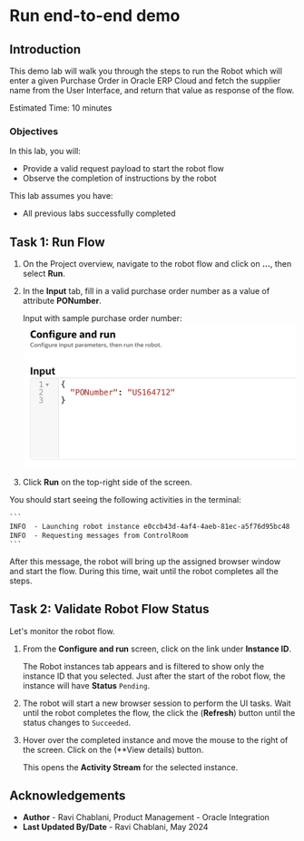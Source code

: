 # Run end-to-end demo

## Introduction

This demo lab will walk you through the steps to run the Robot which will enter a given Purchase Order in Oracle ERP Cloud and fetch the supplier name from the User Interface, and return that value as response of the flow.

Estimated Time: 10 minutes

### Objectives

In this lab, you will:

* Provide a valid request payload to start the robot flow
* Observe the completion of instructions by the robot

This lab assumes you have:

* All previous labs successfully completed

## Task 1: Run Flow

1. On the Project overview, navigate to the robot flow and click on **...**, then select **Run**.

2. In the **Input** tab, fill in a valid purchase order number as a value of attribute **PONumber**.

    Input with sample purchase order number:
    ![Select Purchase Orders tile](images/robot-run_input-payload.png " ")

3. Click **Run** on the top-right side of the screen.

You should start seeing the following activities in the terminal:

    ```
    INFO  - Launching robot instance e0ccb43d-4af4-4aeb-81ec-a5f76d95bc48
    INFO  - Requesting messages from ControlRoom
    ```
After this message, the robot will bring up the assigned browser window and start the flow. During this time, wait until the robot completes all the steps.

## Task 2: Validate Robot Flow Status

Let's monitor the robot flow.

1. From the **Configure and run** screen, click on the link under **Instance ID**.

    The Robot instances tab appears and is filtered to show only the instance ID that you selected. Just after the start of the robot flow, the instance will have **Status** ``Pending``.

2. The robot will start a new browser session to perform the UI tasks. Wait until the robot completes the flow, the click the (**Refresh**) button until the status changes to ``Succeeded``.

3. Hover over the completed instance and move the mouse to the right of the screen. Click on the (**View details) button.

    This opens the **Activity Stream** for the selected instance. 






## Acknowledgements

* **Author** - Ravi Chablani, Product Management - Oracle Integration
* **Last Updated By/Date** - Ravi Chablani, May 2024
